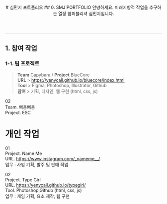 <header>
  # 심민지 포트폴리오
  ## 0. SMJ PORTFOLIO
  안녕하세요. 미래지향적 작업을 추구하는 열정 웹퍼블리셔 심민지입니다.
</header>

---

## 1. 참여 작업
### 1-1. 팀 프로젝트

> **Team** Capybara   /   **Project** BlueCore   
> **URL**  >  <https://yenycall.github.io/bluecore/index.html>   
> **Tool**  >  Figma, Photoshop, Illustrator, Github    
> **참여**  >  기획, 디자인, 웹 구현 (html, css, js)

02 <br>
Team. 삐용삐용 <br>
Project. ESC 

# 개인 작업

01 <br>
Project. Name Me <br>
URL. https://www.instagram.com/_nameme__/ <br>
업무 : 사업 기획, 발주 및 판매 작업

02 <br>
Project. Type Girl <br>
URL. https://yenycall.github.io/typegirl/ <br>
Tool. Photoshop,Github (html, css, js) <br>
업무 : 게임 기획, 요소 제작, 웹 구현
